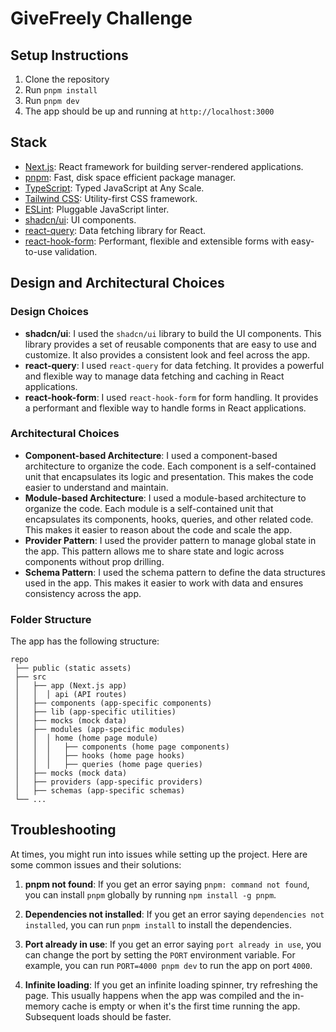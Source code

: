 # GiveFreely Challenge

## Setup Instructions

1. Clone the repository
2. Run `pnpm install`
3. Run `pnpm dev`
4. The app should be up and running at `http://localhost:3000`

## Stack

- [Next.js](https://nextjs.org/): React framework for building server-rendered applications.
- [pnpm](https://pnpm.io/): Fast, disk space efficient package manager.
- [TypeScript](https://www.typescriptlang.org/): Typed JavaScript at Any Scale.
- [Tailwind CSS](https://tailwindcss.com/): Utility-first CSS framework.
- [ESLint](https://eslint.org/): Pluggable JavaScript linter.
- [shadcn/ui](https://ui.shadcn.com/): UI components.
- [react-query](https://react-query.tanstack.com/): Data fetching library for React.
- [react-hook-form](https://react-hook-form.com/): Performant, flexible and extensible forms with easy-to-use validation.

## Design and Architectural Choices

### Design Choices

- **shadcn/ui**: I used the `shadcn/ui` library to build the UI components. This library provides a set of reusable components that are easy to use and customize. It also provides a consistent look and feel across the app.
- **react-query**: I used `react-query` for data fetching. It provides a powerful and flexible way to manage data fetching and caching in React applications.
- **react-hook-form**: I used `react-hook-form` for form handling. It provides a performant and flexible way to handle forms in React applications.

### Architectural Choices

- **Component-based Architecture**: I used a component-based architecture to organize the code. Each component is a self-contained unit that encapsulates its logic and presentation. This makes the code easier to understand and maintain.
- **Module-based Architecture**: I used a module-based architecture to organize the code. Each module is a self-contained unit that encapsulates its components, hooks, queries, and other related code. This makes it easier to reason about the code and scale the app.
- **Provider Pattern**: I used the provider pattern to manage global state in the app. This pattern allows me to share state and logic across components without prop drilling.
- **Schema Pattern**: I used the schema pattern to define the data structures used in the app. This makes it easier to work with data and ensures consistency across the app.

### Folder Structure

The app has the following structure:

```
repo
 ├── public (static assets)
 ├── src
 │   ├── app (Next.js app)
 │   │  │ api (API routes)
 │   ├── components (app-specific components)
 │   ├── lib (app-specific utilities)
 │   ├── mocks (mock data)
 │   ├── modules (app-specific modules)
 │   │  │ home (home page module)
 │   │  │   ├── components (home page components)
 │   │  │   ├── hooks (home page hooks)
 │   │  │   ├── queries (home page queries)
 │   ├── mocks (mock data)
 │   ├── providers (app-specific providers)
 │   ├── schemas (app-specific schemas)
 └── ...

```

## Troubleshooting

At times, you might run into issues while setting up the project. Here are some common issues and their solutions:

1. **pnpm not found**: If you get an error saying `pnpm: command not found`, you can install `pnpm` globally by running `npm install -g pnpm`.

2. **Dependencies not installed**: If you get an error saying `dependencies not installed`, you can run `pnpm install` to install the dependencies.

3. **Port already in use**: If you get an error saying `port already in use`, you can change the port by setting the `PORT` environment variable. For example, you can run `PORT=4000 pnpm dev` to run the app on port `4000`.

4. **Infinite loading**: If you get an infinite loading spinner, try refreshing the page. This usually happens when the app was compiled and the in-memory cache is empty or when it's the first time running the app. Subsequent loads should be faster.
